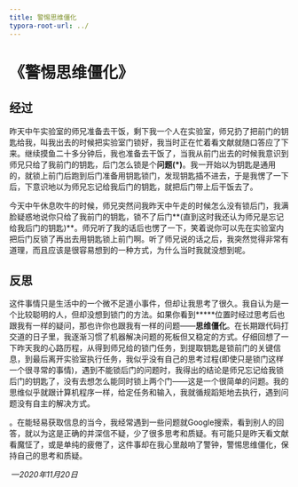 ```yaml
---
title: 警惕思维僵化
typora-root-url: ../
---
```

# 《警惕思维僵化》
## 经过

​		昨天中午实验室的师兄准备去干饭，剩下我一个人在实验室，师兄扔了把前门的钥匙给我，叫我出去的时候把实验室门锁好，我当时正在忙着看文献就随口答应了下来。
​		继续摸鱼二十多分钟后，我也准备去干饭了，当我从前门出去的时候我意识到师兄只给了我前门的钥匙，后门怎么锁是个**问题(*)**。我一开始以为钥匙是通用的，就锁上前门后跑到后门准备用钥匙锁门，发现钥匙插不进去，于是我愣了一下后，下意识地以为师兄忘记给我后门的钥匙，就把后门带上后干饭去了。

​		今天中午休息吹牛的时候，师兄突然问我昨天中午走的时候怎么没有锁后门，我满脸疑惑地说你只给了我前门的钥匙，锁不了后门**(直到这时我还认为师兄是忘记给我后门的钥匙)**。师兄听了我的话后也愣了一下，笑着说你可以先在实验室内把后门反锁了再出去用钥匙锁上前门啊。听了师兄说的话之后，我突然觉得非常有道理，而且应该是很容易想到的一种方式，为什么当时我就没想到呢。

## 反思

​		这件事情只是生活中的一个微不足道小事件，但却让我思考了很久。我自认为是一个比较聪明的人，但却没想到锁门的方法。如果你看到*****位置时经过思考后也跟我有一样的疑问，那也许你也跟我有一样的问题——**思维僵化**。在长期跟代码打交道的日子里，我逐渐习惯了机器解决问题的死板但又稳定的方式。仔细回想了一下昨天我的心路历程，从得到师兄给的锁门任务，到提取钥匙是锁前门的关键信息，到最后离开实验室执行任务，我似乎没有自己的思考过程(即使只是锁门这样一个很寻常的事情)，遇到不能锁后门的问题时，我得出的结论是师兄忘记给我锁后门的钥匙了，没有去想怎么能同时锁上两个门——这是一个很简单的问题。我的思维似乎就跟计算机程序一样，给定任务和输入，我就循规蹈矩地去执行，遇到问题没有自主的解决方式。

​		。在能轻易获取信息的当今，我经常遇到一些问题就Google搜索，看到别人的回答，就以为这是正确的并深信不疑，少了很多思考和质疑。有可能只是昨天看文献看魔怔了，或是单纯的疲倦了，这件事却在我心里敲响了警钟，警惕思维僵化，保持自己的思考和质疑。

​                                                                                                                                *—2020年11月20日*

